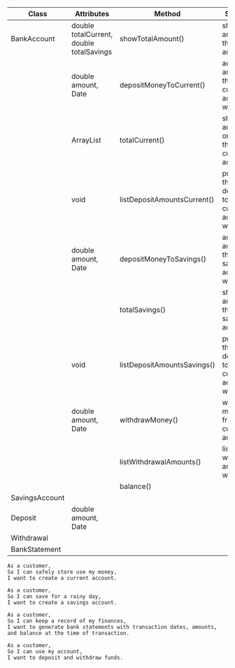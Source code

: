 | Class          | Attributes                               | Method                      | Scenario                                                         | Output       |
|----------------|------------------------------------------|-----------------------------|------------------------------------------------------------------|--------------|
| BankAccount    | double totalCurrent, double totalSavings | showTotalAmount()           | show total amount in the account                                 | double       |
|                | double amount, Date                      | depositMoneyToCurrent()     | add an amount to the current account with date                   | double, Date |
|                | ArrayList<Current>                       | totalCurrent()              | show total amount only on the current account                    | double, Date |
|                | void                                     | listDepositAmountsCurrent() | print out the list of deposits to the current account with date  |              |
|                | double amount, Date                      | depositMoneyToSavings()     | add an amount to the savings account with date                   | double, Date |              
|                |                                          | totalSavings()              | show total amount on the savings account                         | double, Date |               
|                | void                                     | listDepositAmountsSavings() | print out the list of deposits to the current account with date  |              |
|                | double amount, Date                      | withdrawMoney()             | withdraw money from the current account                          | double, Date |
|                |                                          | listWithdrawalAmounts()     | list all withdrawal amounts with dates                           | double, Date |
|                |                                          | balance()                   |                                                                  |              |
| SavingsAccount |                                          |                             |                                                                  |              |
| Deposit        | double amount, Date                      |                             |                                                                  |              |
| Withdrawal     |                                          |                             |                                                                  |              |
| BankStatement  |                                          |                             |                                                                  |              |


```
As a customer,
So I can safely store use my money,
I want to create a current account.

As a customer,
So I can save for a rainy day,
I want to create a savings account.

As a customer,
So I can keep a record of my finances,
I want to generate bank statements with transaction dates, amounts, and balance at the time of transaction.

As a customer,
So I can use my account,
I want to deposit and withdraw funds.
```